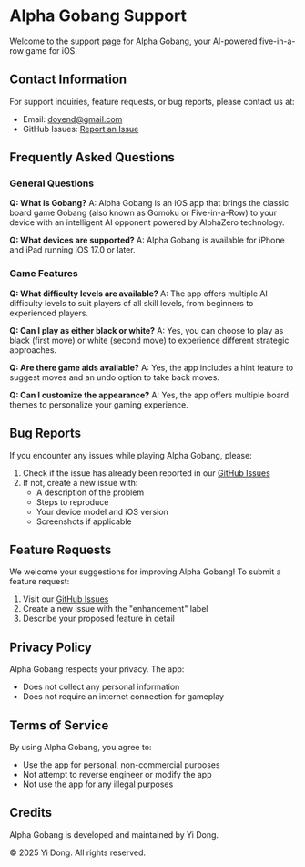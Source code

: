 # Alpha Gobang Support

Welcome to the support page for Alpha Gobang, your AI-powered five-in-a-row game for iOS.

## Contact Information

For support inquiries, feature requests, or bug reports, please contact us at:
- Email: doyend@gmail.com 
- GitHub Issues: [Report an Issue](https://github.com/yidong72/alpha_gobang_support/issues)

## Frequently Asked Questions

### General Questions

**Q: What is Gobang?**
A: Alpha Gobang is an iOS app that brings the classic board game Gobang (also known as Gomoku or Five-in-a-Row) to your device with an intelligent AI opponent powered by AlphaZero technology.

**Q: What devices are supported?**
A: Alpha Gobang is available for iPhone and iPad running iOS 17.0 or later.

### Game Features

**Q: What difficulty levels are available?**
A: The app offers multiple AI difficulty levels to suit players of all skill levels, from beginners to experienced players.

**Q: Can I play as either black or white?**
A: Yes, you can choose to play as black (first move) or white (second move) to experience different strategic approaches.

**Q: Are there game aids available?**
A: Yes, the app includes a hint feature to suggest moves and an undo option to take back moves.

**Q: Can I customize the appearance?**
A: Yes, the app offers multiple board themes to personalize your gaming experience.

## Bug Reports

If you encounter any issues while playing Alpha Gobang, please:
1. Check if the issue has already been reported in our [GitHub Issues](https://github.com/yidong72/alpha_gobang_support/issues)
2. If not, create a new issue with:
   - A description of the problem
   - Steps to reproduce
   - Your device model and iOS version
   - Screenshots if applicable

## Feature Requests

We welcome your suggestions for improving Alpha Gobang! To submit a feature request:
1. Visit our [GitHub Issues](https://github.com/yidong72/gobang/issues)
2. Create a new issue with the "enhancement" label
3. Describe your proposed feature in detail

## Privacy Policy

Alpha Gobang respects your privacy. The app:
- Does not collect any personal information
- Does not require an internet connection for gameplay

## Terms of Service

By using Alpha Gobang, you agree to:
- Use the app for personal, non-commercial purposes
- Not attempt to reverse engineer or modify the app
- Not use the app for any illegal purposes

## Credits

Alpha Gobang is developed and maintained by Yi Dong.

© 2025 Yi Dong. All rights reserved.
